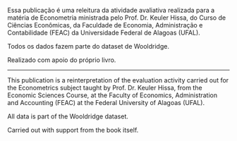 Essa publicação é uma releitura da atividade avaliativa realizada para a matéria de Econometria ministrada pelo Prof. Dr. Keuler Hissa, do Curso de Ciências Econômicas, da Faculdade de Economia, Administração e Contabilidade (FEAC) da Universidade Federal de Alagoas (UFAL).

Todos os dados fazem parte do dataset de Wooldridge.

Realizado com apoio do próprio livro.

------

This publication is a reinterpretation of the evaluation activity carried out for the Econometrics subject taught by Prof. Dr. Keuler Hissa, from the Economic Sciences Course, at the Faculty of Economics, Administration and Accounting (FEAC) at the Federal University of Alagoas (UFAL).

All data is part of the Wooldridge dataset.

Carried out with support from the book itself.
